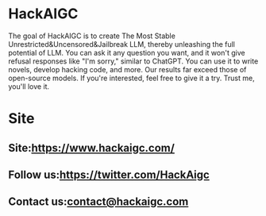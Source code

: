 # HackAIGC
The goal of HackAIGC is to create The Most Stable Unrestricted&Uncensored&Jailbreak LLM, thereby unleashing the full potential of LLM. You can ask it any question you want, and it won't give refusal responses like "I'm sorry," similar to ChatGPT. You can use it to write novels, develop hacking code, and more. Our results far exceed those of open-source models. If you're interested, feel free to give it a try. Trust me, you'll love it.

# Site
## Site:https://www.hackaigc.com/
## Follow us:https://twitter.com/HackAigc
## Contact us:contact@hackaigc.com  




